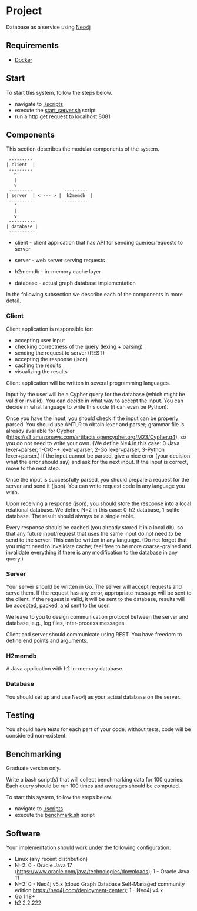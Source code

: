 # Project

Database as a service using [Neo4j](https://neo4j.com/docs/getting-started)

## Requirements

* [Docker](https://www.docker.com/products/docker-desktop/)

## Start

To start this system, follow the steps below.

* navigate to [./scripts](./scripts)
* execute the [start_server.sh](./scripts/start_servers.sh) script
* run a http get request to localhost:8081

## Components

This section describes the modular components of the system.

```
 ---------       
| client  |
 ---------       
   ^
   |
   v
 ---------            ---------
| server  | < --- > |  h2memdb  |
 ---------            ---------
   ^
   |
   v
 ----------
| database |
 ----------
```

* client - client application that has API for sending
  queries/requests to server

* server - web server serving requests

* h2memdb - in-memory cache layer

* database - actual graph database implementation

In the following subsection we describe each of the components in more
detail.

### Client

Client application is responsible for:
* accepting user input
* checking correctness of the query (lexing + parsing)
* sending the request to server (REST)
* accepting the response (json)
* caching the results
* visualizing the results

Client application will be written in several programming languages.

Input by the user will be a Cypher query for the database (which might
be valid or invalid). You can decide in what way to accept the input.
You can decide in what language to write this code (it can even be
Python).

Once you have the input, you should check if the input can be properly
parsed. You should use ANTLR to obtain lexer and parser; grammar file
is already available for Cypher
(https://s3.amazonaws.com/artifacts.opencypher.org/M23/Cypher.g4), so
you do not need to write your own. (We define N=4 in this case: 0-Java
lexer+parser, 1-C/C++ lexer+parser, 2-Go lexer+parser, 3-Python
lexer+parser.) If the input cannot be parsed, give a nice error (your
decision what the error should say) and ask for the next input. If the
input is correct, move to the next step.

Once the input is successfully parsed, you should prepare a request
for the server and send it (json). You can write request code in any
language you wish.

Upon receiving a response (json), you should store the response into a
local relational database. We define N=2 in this case: 0-h2 database,
1-sqlite database. The result should always be a single table.

Every response should be cached (you already stored it in a local db),
so that any future input/request that uses the same input do not need
to be send to the server. This can be written in any language. (Do not
forget that you might need to invalidate cache; feel free to be more
coarse-grained and invalidate everything if there is any modification
to the database in any query.)

### Server

Your server should be written in Go. The server will accept requests
and serve them. If the request has any error, appropriate message will
be sent to the client. If the request is valid, it will be sent to the
database, results will be accepted, packed, and sent to the user.

We leave to you to design communication protocol between the server
and database, e.g., log files, inter-process messages.

Client and server should communicate using REST. You have freedom to
define end points and arguments.

### H2memdb

A Java application with h2 in-memory database.

### Database

You should set up and use Neo4j as your actual database on the server.


## Testing

You should have tests for each part of your code; without tests, code
will be considered non-existent.


## Benchmarking

Graduate version only.

Write a bash script(s) that will collect benchmarking data for 100
queries. Each query should be run 100 times and averages should be
computed.

To start this system, follow the steps below.

* navigate to [./scripts](./scripts)
* execute the [benchmark.sh](./scripts/benchmark.sh) script

## Software

Your implementation should work under the following configuration:
* Linux (any recent distribution)
* N=2: 0 - Oracle Java 17 (https://www.oracle.com/java/technologies/downloads); 1 - Oracle Java 11
* N=2: 0 - Neo4j v5.x (cloud Graph Database Self-Managed community edition https://neo4j.com/deployment-center); 1 - Neo4j v4.x
* Go 1.18+
* h2 2.2.222
